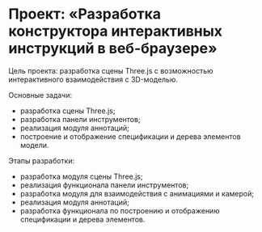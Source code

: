 # Проект: «Разработка конструктора интерактивных инструкций в веб-браузере»

Цель проекта: разработка сцены Three.js с возможностью интерактивного взаимодействия с 3D-моделью.

Основные задачи:
-	разработка сцены Three.js;
-	разработка панели инструментов;
-	реализация модуля аннотаций;
-	построение и отображение спецификации и дерева элементов модели.

Этапы разработки:
-	разработка модуля сцены Three.js;
-	реализация функционала панели инструментов;
-	разработка модуля для взаимодействия с анимациями и камерой;
-	реализация модуля аннотаций;
-	разработка функционала по построению и отображению спецификации и дерева элементов.

